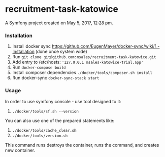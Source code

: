 recruitment-task-katowice
=========================

A Symfony project created on May 5, 2017, 12:28 pm.


### Installation

1. Install docker sync https://github.com/EugenMayer/docker-sync/wiki/1.-Installation (done once system wide)
2. Run `git clone git@github.com:msales/recruitment-task-katowice.git`
3. Add entry to /etc/hosts: `'127.0.0.1 msales-katowice-trial.app'`
4. Run `docker-compose build`
5. Install composer dependencies `./docker/tools/composer.sh install`
6. Run docker-sync `docker-sync-stack start`


### Usage

In order to use symfony console - use tool designed to it:

1. `./docker/tools/sf.sh --version`

You can also use one of the prepared statements like:
1. `./docker/tools/cache_clear.sh`
2. `./docker/tools/version.sh`

This command runs destroys the container, runs the command, and creates new container.